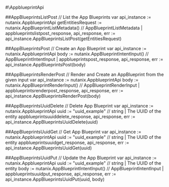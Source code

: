 #\AppblueprintApi

##AppBlueprintsListPost
//  List the App Blueprints
var api_instance := nutanix.AppblueprintApi
getEntitiesRequest := nutanix.AppBlueprintListMetadata() // AppBlueprintListMetadata |
appblueprintslistpost_response, api_response, err := api_instance.AppBlueprintsListPost(getEntitiesRequest)

##AppBlueprintsPost
//  Create an App Blueprint
var api_instance := nutanix.AppblueprintApi
body := nutanix.AppBlueprintIntentInput() // AppBlueprintIntentInput |
appblueprintspost_response, api_response, err := api_instance.AppBlueprintsPost(body)

##AppBlueprintsRenderPost
//  Render and Create an AppBlueprint from the given input
var api_instance := nutanix.AppblueprintApi
body := nutanix.AppBlueprintRenderInput() // AppBlueprintRenderInput |
appblueprintsrenderpost_response, api_response, err := api_instance.AppBlueprintsRenderPost(body)

##AppBlueprintsUuidDelete
//  Delete App Blueprint
var api_instance := nutanix.AppblueprintApi
uuid := "uuid_example" // string | The UUID of the entity
appblueprintsuuiddelete_response, api_response, err := api_instance.AppBlueprintsUuidDelete(uuid)

##AppBlueprintsUuidGet
//  Get App Blueprint
var api_instance := nutanix.AppblueprintApi
uuid := "uuid_example" // string | The UUID of the entity
appblueprintsuuidget_response, api_response, err := api_instance.AppBlueprintsUuidGet(uuid)

##AppBlueprintsUuidPut
//  Update the App Blueprint
var api_instance := nutanix.AppblueprintApi
uuid := "uuid_example" // string | The UUID of the entity
body := nutanix.AppBlueprintIntentInput() // AppBlueprintIntentInput |
appblueprintsuuidput_response, api_response, err := api_instance.AppBlueprintsUuidPut(uuid, body)
